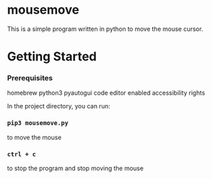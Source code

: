 # mousemove

This is a simple program written in python to move the mouse cursor.
# Getting Started

### Prerequisites
homebrew
python3
pyautogui
code editor enabled accessibility rights

In the project directory, you can run:

### `pip3 mousemove.py`
to move the mouse

### `ctrl + c`
to stop the program and stop moving the mouse

